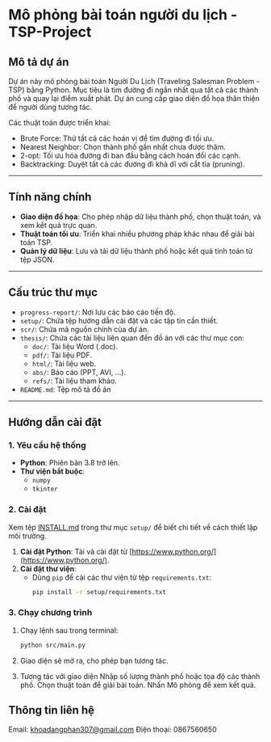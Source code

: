 # Mô phỏng bài toán người du lịch - TSP-Project

## Mô tả dự án
Dự án này mô phỏng bài toán Người Du Lịch (Traveling Salesman Problem - TSP) bằng Python. Mục tiêu là tìm đường đi ngắn nhất qua tất cả các thành phố và quay lại điểm xuất phát. Dự án cung cấp giao diện đồ họa thân thiện để người dùng tương tác.

Các thuật toán được triển khai:
- Brute Force: Thử tất cả các hoán vị để tìm đường đi tối ưu.
- Nearest Neighbor: Chọn thành phố gần nhất chưa được thăm.
- 2-opt: Tối ưu hóa đường đi ban đầu bằng cách hoán đổi các cạnh.
- Backtracking: Duyệt tất cả các đường đi khả dĩ với cắt tỉa (pruning).

---

## Tính năng chính
- **Giao diện đồ họa**: Cho phép nhập dữ liệu thành phố, chọn thuật toán, và xem kết quả trực quan.
- **Thuật toán tối ưu**: Triển khai nhiều phương pháp khác nhau để giải bài toán TSP.
- **Quản lý dữ liệu**: Lưu và tải dữ liệu thành phố hoặc kết quả tính toán từ tệp JSON.

---

## Cấu trúc thư mục
- `progress-report/`: Nơi lưu các báo cáo tiến độ.
- `setup/`: Chứa tệp hướng dẫn cài đặt và các tập tin cần thiết.
- `scr/`: Chứa mã nguồn chính của dự án.
- `thesis/`: Chứa các tài liệu liên quan đến đồ án với các thư mục con:
  - `doc/`: Tài liệu Word (.doc).
  - `pdf/`: Tài liệu PDF.
  - `html/`: Tài liệu web.
  - `abs/`: Báo cáo (PPT, AVI, ...).
  - `refs/`: Tài liệu tham khảo.
- `README.md`: Tệp mô tả đồ án
---

## Hướng dẫn cài đặt

### 1. Yêu cầu hệ thống
- **Python**: Phiên bản 3.8 trở lên.
- **Thư viện bắt buộc**:
  - `numpy`
  - `tkinter`

### 2. Cài đặt
Xem tệp [INSTALL.md](setup/INSTALL.md) trong thư mục `setup/` để biết chi tiết về cách thiết lập môi trường.
1. **Cài đặt Python**: Tải và cài đặt từ [https://www.python.org/](https://www.python.org/).
2. **Cài đặt thư viện**:
   - Dùng `pip` để cài các thư viện từ tệp `requirements.txt`:
     ```bash
     pip install -r setup/requirements.txt
     ```
	 
### 3. Chạy chương trình
1. Chạy lệnh sau trong terminal:
   ```bash
   python src/main.py
   ```
2. Giao diện sẽ mở ra, cho phép bạn tương tác.

3. Tương tác với giao diện
Nhập số lượng thành phố hoặc tọa độ các thành phố.
Chọn thuật toán để giải bài toán.
Nhấn Mô phỏng để xem kết quả.

## Thông tin liên hệ
Email: khoadangphan307@gmail.com
Điện thoại: 0867560650
